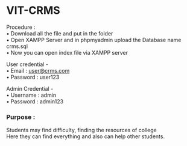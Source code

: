 # VIT-CRMS

Procedure : <br>
• Download all the file and put in the folder <br>
• Open XAMPP Server and in phpmyadmin upload the Database name crms.sql <br>
• Now you can open index file via XAMPP server <br>


User credential - <br>
• Email : user@crms.com <br>
• Password : user123 <br>


Admin Credential - <br>
• Username : admin <br>
• Password : admin123 <br>

<h3>Purpose : </h3>
Students may find difficulty, finding the resources of college <br>
Here they can find everything and also can help other students.
